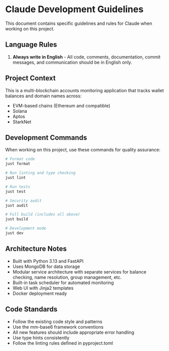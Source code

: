 # Claude Development Guidelines

This document contains specific guidelines and rules for Claude when working on this project.

## Language Rules

1. **Always write in English** - All code, comments, documentation, commit messages, and communication should be in English only.

## Project Context

This is a multi-blockchain accounts monitoring application that tracks wallet balances and domain names across:
- EVM-based chains (Ethereum and compatible)
- Solana
- Aptos  
- StarkNet

## Development Commands

When working on this project, use these commands for quality assurance:

```bash
# Format code
just format

# Run linting and type checking
just lint

# Run tests
just test

# Security audit
just audit

# Full build (includes all above)
just build

# Development mode
just dev
```

## Architecture Notes

- Built with Python 3.13 and FastAPI
- Uses MongoDB for data storage
- Modular service architecture with separate services for balance checking, name resolution, group management, etc.
- Built-in task scheduler for automated monitoring
- Web UI with Jinja2 templates
- Docker deployment ready

## Code Standards

- Follow the existing code style and patterns
- Use the mm-base6 framework conventions
- All new features should include appropriate error handling
- Use type hints consistently
- Follow the linting rules defined in pyproject.toml
